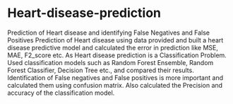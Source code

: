 # Heart-disease-prediction
Prediction of Heart disease and identifying False Negatives and False Positives
Prediction of Heart disease using data provided and built a heart disease predictive model and calculated the error in prediction like MSE, MAE, F2_score etc.
As Heart disease prediction is a Classification Problem. Used classification models such as Random Forest Ensemble, Random Forest Classifier, Decision Tree etc., and compared their results.
Identification of False negatives and False positives is more important and calculated them using confusion matrix. Also calculated the Precision and accuracy of the classification model.
